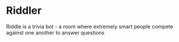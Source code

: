 Riddler
=======

Riddle is a trivia bot - a room where extremely smart people compete against one another to answer questions
